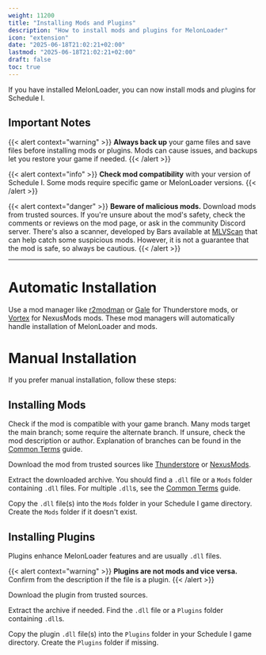 ```yaml
---
weight: 11200
title: "Installing Mods and Plugins"
description: "How to install mods and plugins for MelonLoader"
icon: "extension"
date: "2025-06-18T21:02:21+02:00"
lastmod: "2025-06-18T21:02:21+02:00"
draft: false
toc: true
---
```


If you have installed MelonLoader, you can now install mods and plugins for Schedule I.

## Important Notes

{{< alert context="warning" >}}
<b>Always back up</b> your game files and save files before installing mods or plugins. Mods can cause issues, and backups let you restore your game if needed.
{{< /alert >}}

{{< alert context="info" >}}
<b>Check mod compatibility</b> with your version of Schedule I. Some mods require specific game or MelonLoader versions.
{{< /alert >}}

{{< alert context="danger" >}}
<b>Beware of malicious mods.</b> Download mods from trusted sources. If you're unsure about the mod's safety, check the comments or reviews on the mod page, or ask in the community Discord server. There's also a scanner, developed by Bars available at <a href="https://thunderstore.io/c/schedule-i/p/ifBars/MLVScan/">MLVScan</a> that can help catch some suspicious mods. However, it is not a guarantee that the mod is safe, so always be cautious.
{{< /alert >}}

---

# Automatic Installation

Use a mod manager like [r2modman](https://thunderstore.io/c/schedule-i/p/ebkr/r2modman/) or [Gale](https://thunderstore.io/c/schedule-i/p/Kesomannen/GaleModManager/) for Thunderstore mods, or [Vortex](https://www.nexusmods.com/site/mods/1) for NexusMods mods. These mod managers will automatically handle installation of MelonLoader and mods.

# Manual Installation

If you prefer manual installation, follow these steps:

## Installing Mods

Check if the mod is compatible with your game branch. Many mods target the main branch; some require the alternate branch. If unsure, check the mod description or author. Explanation of branches can be found in the [Common Terms](/docs/modusers/common_terms/) guide.

Download the mod from trusted sources like [Thunderstore](https://thunderstore.io/c/schedule-i/) or [NexusMods](https://www.nexusmods.com/games/schedule1/mods).

Extract the downloaded archive. You should find a `.dll` file or a `Mods` folder containing `.dll` files. For multiple `.dll`s, see the [Common Terms](/docs/modusers/common_terms/) guide.

Copy the `.dll` file(s) into the `Mods` folder in your Schedule I game directory. Create the `Mods` folder if it doesn't exist.

## Installing Plugins

Plugins enhance MelonLoader features and are usually `.dll` files.

{{< alert context="warning" >}}
<b>Plugins are not mods and vice versa.</b> Confirm from the description if the file is a plugin.
{{< /alert >}}

Download the plugin from trusted sources.

Extract the archive if needed. Find the `.dll` file or a `Plugins` folder containing `.dll`s.

Copy the plugin `.dll` file(s) into the `Plugins` folder in your Schedule I game directory. Create the `Plugins` folder if missing.
